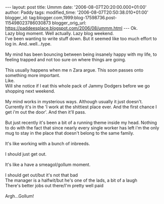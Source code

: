 \-\-- layout: post title: Ummm date: \'2006-08-07T20:20:00.000+01:00\'
author: Paddy tags: modified\_time: \'2006-08-07T20:50:38.010+01:00\'
blogger\_id: tag:blogger.com,1999:blog-17598736.post-115498023786030873
blogger\_orig\_url: https://paddeesplace.blogspot.com/2006/08/ummm.html
\-\-- Ok.\
Lazy blog moment. Well actually. Lazy blog weekend.\
I\'ve been wanting to write stuff down. But it seemed like too much
effort to log in. And..well\...type.\
\
My mind has been bouncing between being insanely happy with my life, to
feeling trapped and not too sure on where things are going.\
\
This usually happens when me n Zara argue. This soon passes onto
something more important.\
Like.\
Will she notice if I eat this whole pack of Jammy Dodgers before we go
shopping next weekend.\
\
My mind works in mysterious ways. Although usually it just doesn\'t.\
Currently it\'s in the \'I work at the shittiest place ever. And the
first chance I get i\'m out the door\'. And then it\'ll pass.\
\
But just recently it\'s been a bit of a running theme inside my head.
Nothing to do with the fact that since nearly every single worker has
left i\'m the only mug to stay in the place that doesn\'t belong to the
same family.\
\
It\'s like working with a bunch of inbreeds.\
\
I should just get out.\
\
It\'s like a have a smeagol/gollum moment.\
\
I should get out/but it\'s not that bad\
The manager is a halfwit/but he\'s one of the lads, a bit of a laugh\
There\'s better jobs out there/I\'m pretty well paid\
\
Argh\...Gollum!
